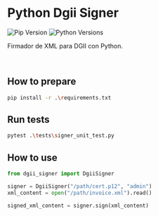 # Python Dgii Signer

<p align="left">
  <img src="https://img.shields.io/badge/pip-23.2.1-orange" alt="Pip Version">
  <img src="https://img.shields.io/badge/python-3.8%20%7C%203.9%20%7C%203.10%20%7C%203.11%20%7C%203.12%20%7C%203.13-blue" alt="Python Versions">
</p>

Firmador de XML para DGII con Python.

<br />

## How to prepare
```Bash
pip install -r .\requirements.txt
```

## Run tests
```Bash
pytest .\tests\signer_unit_test.py
```

## How to use
```Python
from dgii_signer import DgiiSigner

signer = DgiiSigner("/path/cert.p12", "admin")
xml_content = open("/path/invoice.xml").read()

signed_xml_content = signer.sign(xml_content)
```
